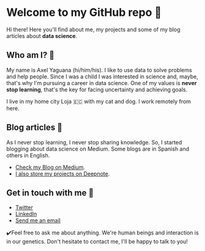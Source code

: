 # Welcome to my GitHub repo 👋
Hi there! Here you'll find about me, my projects and some of my blog articles about **data science**.

## Who am I? 🤵
My name is Axel Yaguana (hi/him/his). I like to use data to solve problems and help people. Since I was a child I was interested in science and, maybe, that's why I'm pursuing a career in data science. One of my values is **never stop learning**, that's the key for facing uncertainty and achieving goals.

I live in my home city Loja 🇪🇨 with my cat and dog. I work remotely from here.

## Blog articles 📜
As I never stop learning, I never stop sharing knowledge. So, I started blogging about data science on Medium. Some blogs are in Spanish and others in English.

* [Check my Blog on Medium](https://medium.com/@axlyaguana11).
* [I also store my projects on Deepnote](https://deepnote.com/@axlyaguana11).


## Get in touch with me 💬
* [Twitter](https://twitter.com/axlyaguana11)
* [LinkedIn](https://www.linkedin.com/in/axel-yaguana-cruz/)
* [Send me an email](mailto:axlyaguana11@gmail.com)

✔️Feel free to ask me about anything. We're human beings and interaction is in our genetics. Don't hesitate to contact me, I'll be happy to talk to you!

<!--
**axlyaguana11/axlyaguana11** is a ✨ _special_ ✨ repository because its `README.md` (this file) appears on your GitHub profile.

Here are some ideas to get you started:

- 🔭 I’m currently working on ...
- 🌱 I’m currently learning ...
- 👯 I’m looking to collaborate on ...
- 🤔 I’m looking for help with ...
- 💬 Ask me about ...
- 📫 How to reach me: ...
- 😄 Pronouns: ...
- ⚡ Fun fact: ...
-->
